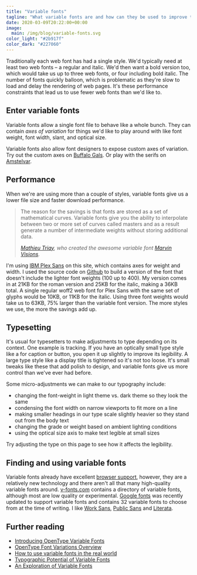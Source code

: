 ```yaml
---
title: "Variable fonts"
tagline: "What variable fonts are and how can they be used to improve typesetting on the web"
date: 2020-03-09T20:22:00+00:00
image:
  main: /img/blog/variable-fonts.svg
color_light: "#2b917f"
color_dark: "#227060"
---
```


Traditionally each web font has had a single style. We'd typically need at least two web fonts – a regular and italic. We'd then want a bold version too, which would take us up to three web fonts, or four including bold italic. The number of fonts quickly balloon, which is problematic as they're slow to load and delay the rendering of web pages. It's these performance constraints that lead us to use fewer web fonts than we'd like to.

## Enter variable fonts

Variable fonts allow a single font file to behave like a whole bunch. They can contain _axes of variation_ for things we'd like to play around with like font weight, font width, slant, and optical size.

<div id="variable-fonts-a" class="u-margin-vertical-xlarge"></div>

Variable fonts also allow font designers to expose custom axes of variation. Try out the custom axes on [Buffalo Gals][9]. Or play with the serifs on [Amstelvar][12].

## Performance

When we're are using more than a couple of styles, variable fonts give us a lower file size and faster download performance.

<blockquote>
<p>The reason for the savings is that fonts are stored as a set of mathematical curves. Variable fonts give you the ability to interpolate between two or more set of curves called masters and as a result generate a number of intermediate weights without storing additional data.</p>
<cite><a href="https://blog.prototypr.io/an-exploration-of-variable-fonts-37f85a91a048">Mathieu Triay</a>, who created the awesome variable font <a href="https://www.readvisions.com/marvin">Marvin Visions</a>.</cite>
</blockquote>

I'm using [IBM Plex Sans][2] on this site, which contains axes for weight and width. I used the source code on [Github][11] to build a version of the font that doesn't include the lighter font weights (100 up to 400). My version comes in at 21KB for the roman version and 25KB for the italic, making a 36KB total. A single regular woff2 web font for Plex Sans with the same set of glyphs would be 10KB, or 11KB for the italic. Using three font weights would take us to 63KB, 75% larger than the variable font version. The more styles we use, the more the savings add up.

## Typesetting

It's usual for typesetters to make adjustments to type depending on its context. One example is tracking. If you have an optically small type style like a for caption or button, you open it up slightly to improve its legibility. A large type style like a display title is tightened so it's not too loose. It's small tweaks like these that add polish to design, and variable fonts give us more control than we've ever had before.

Some micro-adjustments we can make to our typography include:

- changing the font-weight in light theme vs. dark theme so they look the same
- condensing the font width on narrow viewports to fit more on a line
- making smaller headings in our type scale slightly heavier so they stand out from the body text
- changing the grade or weight based on ambient lighting conditions
- using the optical size axis to make text legible at small sizes

Try adjusting the type on this page to see how it affects the legibility.

<div id="variable-fonts-b" class="u-margin-vertical-large"></div>

## Finding and using variable fonts

Variable fonts already have excellent [browser support][1], however, they are a relatively new technology and there aren't all that many high-quality variable fonts around. [v-fonts.com][6] contains a directory of variable fonts, although most are low quality or experimental. [Google fonts][10] was recently updated to support variable fonts and contains 32 variable fonts to choose from at the time of writing. I like [Work Sans][13], [Public Sans][14] and [Literata][15].

<script src="/js/variable-fonts.js"></script>

## Further reading

- [Introducing OpenType Variable Fonts][3]
- [OpenType Font Variations Overview][4]
- [How to use variable fonts in the real world][5]
- [Typographic Potential of Variable Fonts][7]
- [An Exploration of Variable Fonts][8]

[1]: https://caniuse.com/#feat=variable-fonts
[2]: https://www.ibm.com/plex/
[3]: https://medium.com/variable-fonts/https-medium-com-tiro-introducing-opentype-variable-fonts-12ba6cd2369
[4]: https://docs.microsoft.com/en-us/typography/opentype/spec/otvaroverview
[5]: https://medium.com/clear-left-thinking/how-to-use-variable-fonts-in-the-real-world-e6d73065a604
[6]: https://v-fonts.com/
[7]: http://www.alphabettes.org/responsive-variable-fonts/
[8]: https://blog.prototypr.io/an-exploration-of-variable-fonts-37f85a91a048
[9]: https://www.axis-praxis.org/specimens/buffalo-gal
[10]: https://fonts.google.com/?vfonly
[11]: https://github.com/IBM/plex
[12]: https://v-fonts.com/fonts/amstelvar
[13]: https://fonts.google.com/specimen/Work+Sans?vfonly
[14]: https://fonts.google.com/specimen/Public+Sans?vfonly
[15]: https://fonts.google.com/specimen/Literata?vfonly
